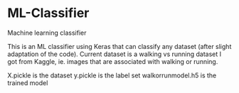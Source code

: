 # ML-Classifier
Machine learning classifier


This is an ML classifier using Keras that can classify any dataset (after slight adaptation of the code). Current dataset is a walking vs running dataset I got from Kaggle, ie. images that are associated with walking or running.


X.pickle is the dataset
y.pickle is the label set
walkorrunmodel.h5 is the trained model

